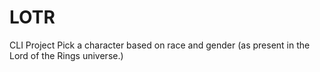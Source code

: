 # LOTR
CLI Project
Pick a character based on race and gender (as present in the Lord of the Rings universe.)
